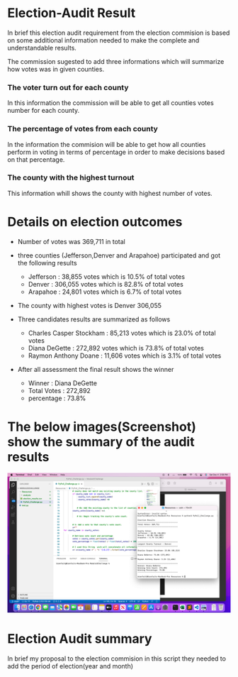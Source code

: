 
# Election-Audit Result

In brief this election audit requirement from the 
election commision is based on some additional information
needed to make the complete and understandable results.

The commission sugested to add three informations which will
summarize how votes was in given counties.

### The voter turn out for each county
In this information the commission will be able to get all 
counties votes number for each county.

### The percentage of votes from each county

In the information the commision will be able to get how 
all counties perform in voting in terms of percentage in 
order to make decisions based on that percentage.

### The county with the highest turnout

This information whill shows the county with highest number of votes.

# Details on election outcomes

- Number of votes was 369,711 in total
- three counties (Jefferson,Denver and Arapahoe) participated and got the following results 
  * Jefferson : 38,855 votes which is 10.5% of total votes
  * Denver : 306,055 votes which is 82.8% of total votes
  * Arapahoe : 24,801 votes which is 6.7% of total votes
- The county with highest votes is Denver 306,055

- Three candidates results are summarized as follows
  * Charles Casper Stockham : 85,213 votes which is 23.0% of total votes
  * Diana DeGette : 272,892 votes which is 73.8% of total votes
  * Raymon Anthony Doane : 11,606 votes which is 3.1% of total votes

- After all assessment the final result shows the winner 
  
  * Winner : Diana DeGette
  * Total Votes : 272,892
  * percentage  : 73.8%

# The below images(Screenshot) show the summary of the audit results




![image](https://github.com/bienfaitza/module_3_challenge/blob/0fc2df62334e21f261b185790c68c387f51dd2ee/Resources/Terminal_Image.png)

# Election Audit summary

In brief my proposal to the election commision in this script they needed
to add the period of election(year and month)









